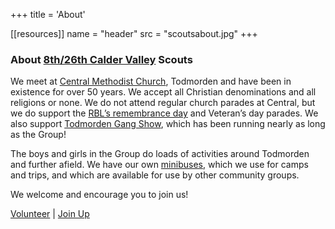 +++
title = 'About'

[[resources]]
  name = "header"
  src = "scoutsabout.jpg"
+++

### About [8th/26th Calder Valley](https://scouts.org.uk/groups/8th26th-calder-valley-scout-group) Scouts

We meet at [Central Methodist Church](https://calderdalemethodists.org.uk/churches/todmorden.php), Todmorden and have been in existence for over 50 years. We accept all Christian denominations and all religions or none. We do not attend regular church parades at Central, but we do support the [RBL’s remembrance day](https://www.britishlegion.org.uk/get-involved/remembrance/about-remembrance) and Veteran’s day parades. We also support [Todmorden Gang Show](https://www.todgangshow.org.uk/), which has been running nearly as long as the Group!

The boys and girls in the Group do loads of activities around Todmorden and further afield. We have our own [minibuses](bookings), which we use for camps and trips, and which are available for use by other community groups. 

We welcome and encourage you to join us! 

[Volunteer](join/volunteer) | [Join Up](join/)